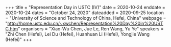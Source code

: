 +++
title = "Representation Day in USTC (IV)"
date = 2020-10-24
enddate = 2020-10-24
dates = "October 24, 2020"
dateadded = 2020-09-25
location = "University of Science and Technology of China, Hefei, China"
webpage = "http://home.ustc.edu.cn/~xwchen/Representation%20Day%20in%20USTC.htm"
organisers = "Xiao-Wu Chen, Jue Le, Ren Wang, Yu Ye"
speakers = "Zhi Chen (Hefei), Lei Du (Hefei), Huanhuan Li (Hefei), Yongjie Wang (Hefei)"
+++
